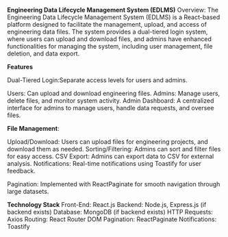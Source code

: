 **Engineering Data Lifecycle Management System (EDLMS)**
Overview:
The Engineering Data Lifecycle Management System (EDLMS) is a React-based platform designed to facilitate the management, upload, and access of engineering data files. The system provides a dual-tiered login system, where users can upload and download files, and admins have enhanced functionalities for managing the system, including user management, file deletion, and data export.

**Features**

Dual-Tiered Login:Separate access levels for users and admins.

Users: Can upload and download engineering files.
Admins: Manage users, delete files, and monitor system activity.
Admin Dashboard: A centralized interface for admins to manage users, handle data requests, and oversee files.

**File Management**:

Upload/Download: Users can upload files for engineering projects, and download them as needed.
Sorting/Filtering: Admins can sort and filter files for easy access.
CSV Export: Admins can export data to CSV for external analysis.
Notifications: Real-time notifications using Toastify for user feedback.

Pagination: Implemented with ReactPaginate for smooth navigation through large datasets.

**Technology Stack**
Front-End: React.js
Backend: Node.js, Express.js (if backend exists)
Database: MongoDB (if backend exists)
HTTP Requests: Axios
Routing: React Router DOM
Pagination: ReactPaginate
Notifications: Toastify
